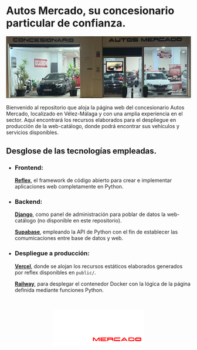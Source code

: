 # Autos Mercado, su concesionario particular de confianza. 
<img src=https://github.com/MarkosHB/Autos-Mercado-Website/blob/main/assets/fachada.jpg>

Bienvenido al repositorio que aloja la página web del concesionario Autos Mercado, localizado en Vélez-Málaga y con una amplia experiencia en el sector. 
Aquí encontrará los recursos elaborados para el despliegue en producción de la web-catálogo, donde podrá encontrar sus vehículos y servicios disponibles.

## Desglose de las tecnologías empleadas.
- ### Frontend:
  **[Reflex](https://reflex.dev/)**, el framework de código abierto para crear e implementar aplicaciones web completamente en Python.
  
- ### Backend:
  **[Django](https://www.djangoproject.com/)**, como panel de administración para poblar de datos la web-catálogo (no disponible en este repositorio).
  
  **[Supabase](https://supabase.com/)**, empleando la API de Python con el fin de establecer las comumicaciones entre base de datos y web.   
  
- ### Despliegue a producción:
  **[Vercel](https://vercel.com/)**, donde se alojan los recursos estáticos elaborados generados por reflex disponibles en `public/`.
  
  **[Railway](https://railway.com/)**, para desplegar el contenedor Docker con la lógica de la página definida mediante funciones Python. 

&nbsp;&nbsp;

<p align=center>
 <img src=https://github.com/MarkosHB/Autos-Mercado-Website/blob/main/assets/logo.png>
</p>
